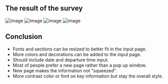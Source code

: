## The result of the survey
![image](https://github.com/ucsb-cs184-f23/pj-react-02/assets/33027568/f236b42e-352f-42c1-b8c2-f45da1000ab8)
![image](https://github.com/ucsb-cs184-f23/pj-react-02/assets/33027568/3b9ec216-7c19-4811-9f12-769ab245425d)
![image](https://github.com/ucsb-cs184-f23/pj-react-02/assets/33027568/cb39d379-fcb7-4509-97fa-eadaefdf2712)
![image](https://github.com/ucsb-cs184-f23/pj-react-02/assets/33027568/3c6476a8-a015-41e2-8849-5f65b5359aa1)

## Conclusion
- Fonts and sections can be resized to better fit in the input page.
- More colors and decorations can be added to the input page.
- Should include date and departure time input.
- Most of people prefer a new page rather than a pop up window.
- New page makes the information not "squeezed".
- More contrast color or font on key information but stay the overall style.
